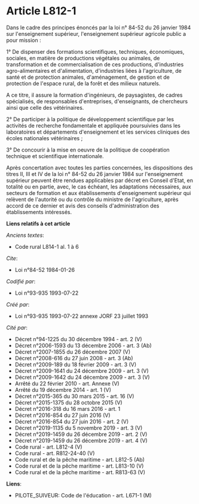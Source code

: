 # Article L812-1

Dans le cadre des principes énoncés par la loi n° 84-52 du 26 janvier 1984 sur l'enseignement supérieur, l'enseignement
supérieur agricole public a pour mission :

1° De dispenser des formations scientifiques, techniques, économiques, sociales, en matière de productions végétales ou
animales, de transformation et de commercialisation de ces productions, d'industries agro-alimentaires et d'alimentation,
d'industries liées à l'agriculture, de santé et de protection animales, d'aménagement, de gestion et de protection de
l'espace rural, de la forêt et des milieux naturels.

A ce titre, il assure la formation d'ingénieurs, de paysagistes, de cadres spécialisés, de responsables d'entreprises,
d'enseignants, de chercheurs ainsi que celle des vétérinaires.

2° De participer à la politique de développement scientifique par les activités de recherche fondamentale et appliquée
poursuivies dans les laboratoires et départements d'enseignement et les services cliniques des écoles nationales
vétérinaires ;

3° De concourir à la mise en oeuvre de la politique de coopération technique et scientifique internationale.

Après concertation avec toutes les parties concernées, les dispositions des titres II, III et IV de la loi n° 84-52 du 26
janvier 1984 sur l'enseignement supérieur peuvent être rendues applicables par décret en Conseil d'Etat, en totalité ou en
partie, avec, le cas échéant, les adaptations nécessaires, aux secteurs de formation et aux établissements d'enseignement
supérieur qui relèvent de l'autorité ou du contrôle du ministre de l'agriculture, après accord de ce dernier et avis des
conseils d'administration des établissements intéressés.

**Liens relatifs à cet article**

_Anciens textes_:

  - Code rural L814-1 al. 1 à 6

_Cite_:

  - Loi n°84-52 1984-01-26

_Codifié par_:

  - Loi n°93-935 1993-07-22

_Créé par_:

  - Loi n°93-935 1993-07-22 annexe JORF 23 juillet 1993

_Cité par_:

  - Décret n°94-1225 du 30 décembre 1994 - art. 2 (V)
  - Décret n°2006-1593 du 13 décembre 2006 - art. 3 (Ab)
  - Décret n°2007-1855 du 26 décembre 2007 (V)
  - Décret n°2008-616 du 27 juin 2008 - art. 3 (Ab)
  - Décret n°2009-189 du 18 février 2009 - art. 3 (V)
  - Décret n°2009-1641 du 24 décembre 2009 - art. 3 (V)
  - Décret n°2009-1642 du 24 décembre 2009 - art. 3 (V)
  - Arrêté du 22 février 2010 - art. Annexe (V)
  - Arrêté du 19 décembre 2014 - art. 1 (V)
  - Décret n°2015-365 du 30 mars 2015 - art. 16 (V)
  - Décret n°2015-1375 du 28 octobre 2015 (V)
  - Décret n°2016-318 du 16 mars 2016 - art. 1
  - Décret n°2016-854 du 27 juin 2016 (V)
  - Décret n°2016-854 du 27 juin 2016 - art. 2 (V)
  - Décret n°2019-1135 du 5 novembre 2019 - art. 3 (V)
  - Décret n°2019-1459 du 26 décembre 2019 - art. 2 (V)
  - Décret n°2019-1459 du 26 décembre 2019 - art. 4 (V)
  - Code rural - art. L812-4 (V)
  - Code rural - art. R812-24-40 (V)
  - Code rural et de la pêche maritime - art. L812-5 (Ab)
  - Code rural et de la pêche maritime - art. L813-10 (V)
  - Code rural et de la pêche maritime - art. R813-63 (V)

**Liens**:

  - PILOTE_SUIVEUR: Code de l'éducation - art. L671-1 (M)
